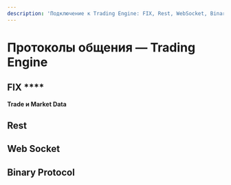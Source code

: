 ```yaml
---
description: 'Подключение к Trading Engine: FIX, Rest, WebSocket, Binary Protocol.'
---
```


# Протоколы общения — Trading Engine

## FIX ****

**Trade и Market Data**

## **Rest**

## **Web Socket**

## **Binary Protocol**

